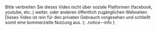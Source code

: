 Bitte verbreiten Sie dieses Video nicht über soziale Platformen (facebook,
youtube, etc..) weiter, oder anderen öffentlich zugänglichen Webseiten. Dieses
Video ist rein für den privaten Gebrauch vorgesehen und schließt somit eine
kommerzielle Nutzung aus.
{: .notice--info }
